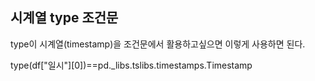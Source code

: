 ## 시계열 type 조건문

type이 시계열(timestamp)을 조건문에서 활용하고싶으면 이렇게 사용하면 된다.

type(df["일시"][0])==pd._libs.tslibs.timestamps.Timestamp

